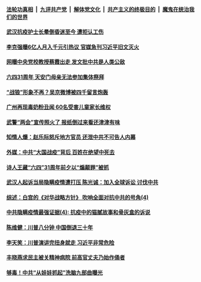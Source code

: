 ####  [法轮功真相](../../../../basic/blob/master/README.md?t=06012031) &nbsp;|&nbsp; [九评共产党](../../../../9ping.md/blob/master/README.md?t=06012031) &nbsp;|&nbsp; [解体党文化](../../../../jtdwh.md/blob/master/README.md?t=06012031)  &nbsp;|&nbsp; [共产主义的终极目的](../../../../gczydzjmd.md/blob/master/README.md?t=06012031) &nbsp;|&nbsp; [魔鬼在统治我们的世界](../../../../mgztzwmdsj.md/blob/master/README.md?t=06012031) 

#### [武汉抗疫护士长晕倒昏迷至今 遭拒认工伤](../pages/soh5/385189.md?t=06012031) 
#### [李克强曝6亿人月入千元引热议 官媒急刊习近平旧文灭火](../pages/soh5/385161.md?t=06012031) 
#### [网曝中央党校教授蔡霞出走 发文批中共是人类公敌](../pages/soh5/385155.md?t=06012031) 
#### [六四31周年 天安门母亲无法参加集体祭拜](../pages/soh5/385125.md?t=06012031) 
#### [“战狼”形象不再？吴京微博被四千留言炮轰](../pages/soh5/385079.md?t=06012031) 
#### [广州再现毒奶粉丑闻  60名受害儿童家长维权](../pages/soh5/385099.md?t=06012031) 
#### [武警“两会”宣传照火了 报纸倒过来看还津津有味](../pages/soh5/385073.md?t=06012031) 
#### [知情人爆：赵乐际怒斥地方官员 还泄中共不可告人内幕](../pages/soh5/385067.md?t=06012031) 
#### [外媒：中共“大国战疫”背后 百姓在绝望中死去](../pages/soh5/385069.md?t=06012031) 
#### [诗人王藏“六四”31周年前夕以“煽颠罪”被抓](../pages/soh5/385065.md?t=06012031) 
#### [武汉人起诉当局隐瞒疫情遭打压  陈光诚：加入全球诉讼 讨伐中共](../pages/soh5/385053.md?t=06012031) 
#### [综述：白宫的《对华战略方针》 吹响全面对抗中共的号角(4)](../pages/soh5/385047.md?t=06012031) 
#### [中共隐瞒疫情最强证据(4): 抗疫中的猫腻故事和骨灰盒的诉说](../pages/soh5/385059.md?t=06012031) 
#### [陈维健：川普八分钟  中国倒退三十年](../pages/soh5/385043.md?t=06012031) 
#### [李天笑：川普演讲完扭身就走 习近平非常危险](../pages/soh5/384993.md?t=06012031) 
#### [丰晓燕求民主被关精神病院 前高官丈夫乃始作俑者](../pages/soh5/384979.md?t=06012031) 
#### [够毒！中共“从娃娃抓起”洗脑九部曲曝光](../pages/soh5/384959.md?t=06012031) 
